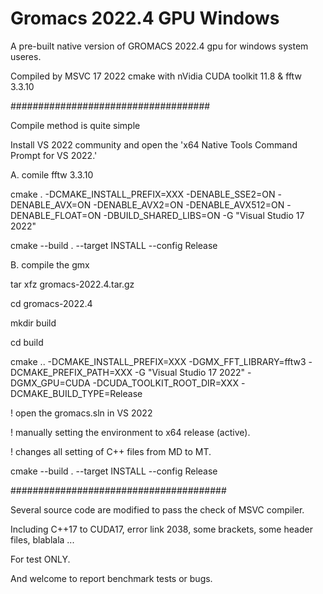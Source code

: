 # Gromacs 2022.4 GPU Windows

A pre-built native version of GROMACS 2022.4 gpu for windows system useres.

Compiled by MSVC 17 2022 cmake with nVidia CUDA toolkit 11.8 & fftw 3.3.10

####################################

Compile method is quite simple 

Install VS 2022 community and open the 'x64 Native Tools Command Prompt for VS 2022.'

A. comile fftw 3.3.10

cmake . -DCMAKE_INSTALL_PREFIX=XXX -DENABLE_SSE2=ON -DENABLE_AVX=ON -DENABLE_AVX2=ON -DENABLE_AVX512=ON -DENABLE_FLOAT=ON -DBUILD_SHARED_LIBS=ON -G "Visual Studio 17 2022"

cmake --build . --target INSTALL --config Release

B. compile the gmx

tar xfz gromacs-2022.4.tar.gz

cd gromacs-2022.4

mkdir build

cd build

cmake .. -DCMAKE_INSTALL_PREFIX=XXX -DGMX_FFT_LIBRARY=fftw3 -DCMAKE_PREFIX_PATH=XXX -G "Visual Studio 17 2022" -DGMX_GPU=CUDA -DCUDA_TOOLKIT_ROOT_DIR=XXX -DCMAKE_BUILD_TYPE=Release

! open the gromacs.sln in VS 2022

! manually setting the environment to x64 release (active).

! changes all setting of C++ files from MD to MT.

cmake --build . --target INSTALL --config Release

#######################################

Several source code are modified to pass the check of MSVC compiler.

Including C++17 to CUDA17, error link 2038, some brackets, some header files, blablala ...

For test ONLY.

And welcome to report benchmark tests or bugs.
